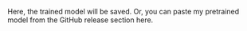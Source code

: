 Here, the trained model will be saved. Or, you can paste my pretrained model from the GitHub release section here.
